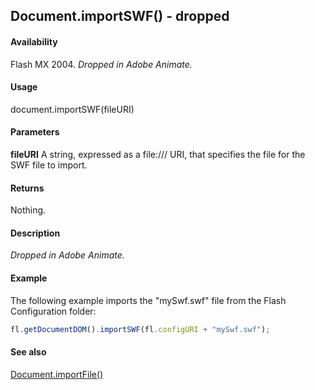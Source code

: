 ## Document.importSWF() - dropped

#### Availability

Flash MX 2004. *Dropped in Adobe Animate.*

#### Usage

document.importSWF(fileURI)

#### Parameters

**fileURI** A string, expressed as a file:/// URI, that specifies the file for the SWF file to import.

#### Returns

Nothing.

#### Description

*Dropped in Adobe Animate.*

#### Example

The following example imports the "mySwf.swf" file from the Flash Configuration folder:

```javascript
fl.getDocumentDOM().importSWF(fl.configURI + "mySwf.swf");
```

#### See also

[Document.importFile()](../Document_object/Document93.md)
